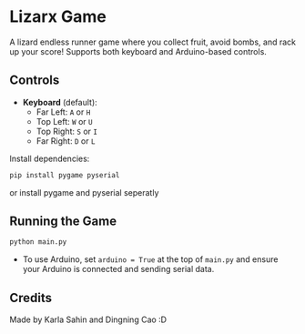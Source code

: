 # Lizarx Game

A lizard endless runner game where you collect fruit, avoid bombs, and rack up your score! Supports both keyboard and Arduino-based controls.

## Controls

- **Keyboard** (default):
  - Far Left: `A` or `H`
  - Top Left: `W` or `U`
  - Top Right: `S` or `I`
  - Far Right: `D` or `L`

Install dependencies:

```bash
pip install pygame pyserial
```

or install pygame and pyserial seperatly

## Running the Game

```bash
python main.py
```

- To use Arduino, set `arduino = True` at the top of `main.py` and ensure your Arduino is connected and sending serial data.

## Credits

Made by Karla Sahin and Dingning Cao :D
